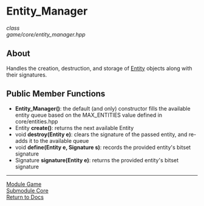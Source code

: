 # Entity_Manager
*class*  
*game/core/entity_manager.hpp*

## About
Handles the creation, destruction, and storage of [Entity](entity.md) objects along with their signatures.

## Public Member Functions
- **Entity_Manager()**: the default (and only) constructor fills the available entity queue based on the MAX_ENTITIES value defined in core/entities.hpp
- Entity **create()**: returns the next available Entity
- void **destroy(Entity e)**: clears the signature of the passed entity, and re-adds it to the available queue	
- void **define(Entity e, Signature s)**: records the provided entity's bitset signature
- Signature **signature(Entity e)**: returns the provided entity's bitset signature

---

[Module Game](../game.md)  
[Submodule Core](core.md)  
[Return to Docs](../../docs.md)